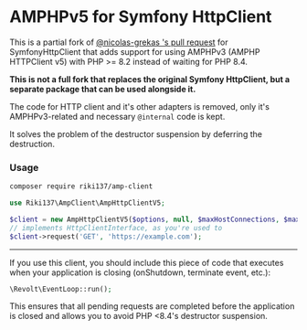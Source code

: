 AMPHPv5 for Symfony HttpClient
====================

This is a partial fork of [@nicolas-grekas 's pull request](https://github.com/symfony/symfony/pull/54179) for SymfonyHttpClient
that adds support for using AMPHPv3 (AMPHP HTTPClient v5) with PHP >= 8.2 instead of waiting for PHP 8.4.

**This is not a full fork that replaces the original Symfony HttpClient, but a separate package that can be used alongside it.**

The code for HTTP client and it's other adapters is removed, only it's AMPHPv3-related and necessary `@internal` code is kept.

It solves the problem of the destructor suspension by deferring the destruction.

### Usage

```sh
composer require riki137/amp-client
```

```php
use Riki137\AmpClient\AmpHttpClientV5;

$client = new AmpHttpClientV5($options, null, $maxHostConnections, $maxPendingPushes); 
// implements HttpClientInterface, as you're used to
$client->request('GET', 'https://example.com');
```

---

If you use this client, you should include this piece of code that executes when your application is closing 
(onShutdown, terminate event, etc.):

```php
\Revolt\EventLoop::run();
```

This ensures that all pending requests are completed before the application is closed and allows you to avoid PHP <8.4's destructor suspension.
